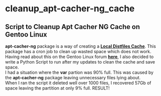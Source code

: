 # cleanup_apt-cacher-ng_cache
## Script to Cleanup Apt Cacher NG Cache on Gentoo Linux
**apt-cacher-ng** package is a way of creating a **[Local Distfiles Cache](https://wiki.gentoo.org/wiki/Local_distfiles_cache)**. This package has a cron job to clean up wasted space which does not work.</br>
Having read about this on the Gentoo Linux forum **[here](https://forums.gentoo.org/viewtopic-p-8770951.html)**, I also decided to write a Python Script to run after my updates to clean the cache and save space.</br>
I had a situation where the **var** partion was 90% full. This was caused by the **apt-cacher-ng** package leaving unnecessary files lying about.</br>
When I ran the script it deleted well over 1000 files, I recovered 57Gb of space leaving the partition at only 9% full. RESULT!</br>
